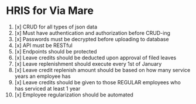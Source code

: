 # HRIS for Via Mare

1. [x] CRUD for all types of json data
2. [x] Must have authentication and authorization before CRUD-ing
3. [x] Passwords must be decrypted before uploading to database
4. [x] API must be RESTful
5. [x] Endpoints should be protected
6. [x] Leave credits should be deducted upon approval of filed leaves
7. [x] Leave replenishment should execute every 1st of January
8. [x] Leave credit replenish amount should be based on how many service years an employee has
9. [x] Leave credits should be given to those REGULAR employees who has serviced at least 1 year
10. [x] Employee regularization should be automated
